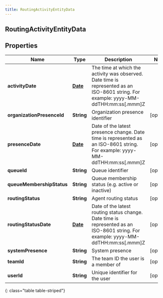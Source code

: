 ```yaml
---
title: RoutingActivityEntityData
---
```

## RoutingActivityEntityData

## Properties

|Name | Type | Description | Notes|
|------------ | ------------- | ------------- | -------------|
| **activityDate** | [**Date**](Date.html) | The time at which the activity was observed. Date time is represented as an ISO-8601 string. For example: yyyy-MM-ddTHH:mm:ss[.mmm]Z | |
| **organizationPresenceId** | **String** | Organization presence identifier | [optional] |
| **presenceDate** | [**Date**](Date.html) | Date of the latest presence change. Date time is represented as an ISO-8601 string. For example: yyyy-MM-ddTHH:mm:ss[.mmm]Z | [optional] |
| **queueId** | **String** | Queue identifier | [optional] |
| **queueMembershipStatus** | **String** | Queue membership status (e.g. active or inactive) | [optional] |
| **routingStatus** | **String** | Agent routing status | [optional] |
| **routingStatusDate** | [**Date**](Date.html) | Date of the latest routing status change. Date time is represented as an ISO-8601 string. For example: yyyy-MM-ddTHH:mm:ss[.mmm]Z | [optional] |
| **systemPresence** | **String** | System presence | [optional] |
| **teamId** | **String** | The team ID the user is a member of | [optional] |
| **userId** | **String** | Unique identifier for the user | [optional] |
{: class="table table-striped"}


